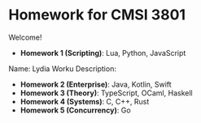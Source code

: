 # Homework for CMSI 3801

Welcome!

- **Homework 1 (Scripting)**: Lua, Python, JavaScript
  
Name: Lydia Worku
Description:

- **Homework 2 (Enterprise)**: Java, Kotlin, Swift
- **Homework 3 (Theory)**: TypeScript, OCaml, Haskell
- **Homework 4 (Systems)**: C, C++, Rust
- **Homework 5 (Concurrency)**: Go
